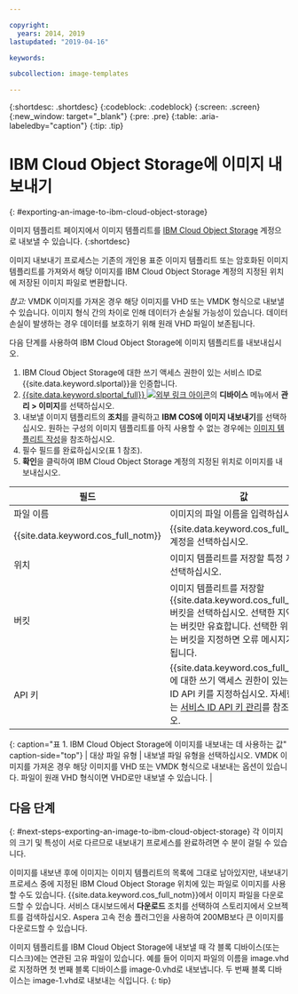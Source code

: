 ```yaml
---

copyright:
  years: 2014, 2019
lastupdated: "2019-04-16"

keywords:

subcollection: image-templates

---
```


{:shortdesc: .shortdesc}
{:codeblock: .codeblock}
{:screen: .screen}
{:new_window: target="_blank"}
{:pre: .pre}
{:table: .aria-labeledby="caption"}
{:tip: .tip}

# IBM Cloud Object Storage에 이미지 내보내기
{: #exporting-an-image-to-ibm-cloud-object-storage}

이미지 템플리트 페이지에서 이미지 템플리트를 [IBM Cloud Object Storage](/docs/services/cloud-object-storage?topic=cloud-object-storage-about-ibm-cloud-object-storage#about-ibm-cloud-object-storage) 계정으로 내보낼 수 있습니다.
{:shortdesc}

이미지 내보내기 프로세스는 기존의 개인용 표준 이미지 템플리트 또는 암호화된 이미지 템플리트를 가져와서 해당 이미지를 IBM Cloud Object Storage 계정의 지정된 위치에 저장된 이미지 파일로 변환합니다.

*참고:* VMDK 이미지를 가져온 경우 해당 이미지를 VHD 또는 VMDK 형식으로 내보낼 수 있습니다. 이미지 형식 간의 차이로 인해 데이터가 손실될 가능성이 있습니다. 데이터 손실이 발생하는 경우 데이터를 보호하기 위해 원래 VHD 파일이 보존됩니다.

다음 단계를 사용하여 IBM Cloud Object Storage에 이미지 템플리트를 내보내십시오.

1. IBM Cloud Object Storage에 대한 쓰기 액세스 권한이 있는 서비스 ID로 {{site.data.keyword.slportal}}을 인증합니다.
2. [{{site.data.keyword.slportal_full}} ![외부 링크 아이콘](../../icons/launch-glyph.svg "외부 링크 아이콘")](https://control.softlayer.com/)의 **디바이스** 메뉴에서 **관리 > 이미지**를 선택하십시오.
3. 내보낼 이미지 템플리트의 **조치**를 클릭하고 **IBM COS에 이미지 내보내기**를 선택하십시오. 원하는 구성의 이미지 템플리트를 아직 사용할 수 없는 경우에는
[이미지 템플리트 작성](/docs/infrastructure/image-templates?topic=image-templates-creating-an-image-template#creating-an-image-template)을 참조하십시오.
4. 필수 필드를 완료하십시오(표 1 참조).
5. **확인**을 클릭하여 IBM Cloud Object Storage 계정의 지정된 위치로 이미지를 내보내십시오.

| 필드 |값 |
| ----- | ----- |
| 파일 이름 | 이미지의 파일 이름을 입력하십시오. |
| {{site.data.keyword.cos_full_notm}} | {{site.data.keyword.cos_full_notm}} 계정을 선택하십시오. |
| 위치 | 이미지 템플리트를 저장할 특정 지역을 선택하십시오. |
| 버킷 | 이미지 템플리트를 저장할 {{site.data.keyword.cos_full_notm}} 버킷을 선택하십시오. 선택한 지역에 있는 버킷만 유효합니다. 선택한 위치에 없는 버킷을 지정하면 오류 메시지가 표시됩니다. |
| API 키 | {{site.data.keyword.cos_full_notm}}에 대한 쓰기 액세스 권한이 있는 서비스 ID API 키를 지정하십시오. 자세한 정보는 [서비스 ID API 키 관리](/docs/iam?topic=iam-serviceidapikeys#serviceidapikeys)를 참조하십시오. |
{: caption="표 1. IBM Cloud Object Storage에 이미지를 내보내는 데 사용하는 값" caption-side="top"}
| 대상 파일 유형 | 내보낼 파일 유형을 선택하십시오. VMDK 이미지를 가져온 경우 해당 이미지를 VHD 또는 VMDK 형식으로 내보내는 옵션이 있습니다. 파일이 원래 VHD 형식이면 VHD로만 내보낼 수 있습니다. |

## 다음 단계
{: #next-steps-exporting-an-image-to-ibm-cloud-object-storage}
각 이미지의 크기 및 특성이 서로 다르므로 내보내기 프로세스를 완료하려면 수 분이 걸릴 수 있습니다.

이미지를 내보낸 후에 이미지는 이미지 템플리트의 목록에 그대로 남아있지만, 내보내기 프로세스 중에 지정된 IBM Cloud Object Storage 위치에 있는 파일로 이미지를 사용할 수도 있습니다. {{site.data.keyword.cos_full_notm}}에서 이미지 파일을 다운로드할 수 있습니다. 서비스 대시보드에서 **다운로드** 조치를 선택하여 스토리지에서 오브젝트를 검색하십시오. Aspera 고속 전송 플러그인을 사용하여 200MB보다 큰 이미지를 다운로드할 수 있습니다.

이미지 템플리트를 IBM Cloud Object Storage에 내보낼 때 각 블록 디바이스(또는 디스크)에는 연관된 고유 파일이 있습니다. 예를 들어 이미지 파일의 이름을 image.vhd로 지정하면 첫 번째 블록 디바이스를 image-0.vhd로 내보냅니다. 두 번째 블록 디바이스는 image-1.vhd로 내보내는 식입니다.
{: tip}
